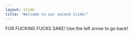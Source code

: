 ```yaml
---
layout: slide
title: "Welcome to our second slide!"
---
```

FOR FUCKING FUCKS SAKE!
Use the left arrow to go back!
